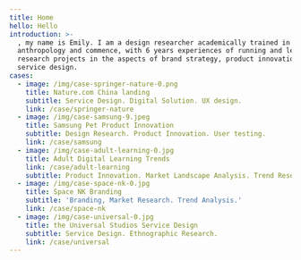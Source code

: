 ```yaml
---
title: Home
hello: Hello
introduction: >-
  , my name is Emily. I am a design researcher academically trained in design
  anthropology and commence, with 6 years experiences of running and leading
  research projects in the aspects of brand strategy, product innovation and
  service design.
cases:
  - image: /img/case-springer-nature-0.png
    title: Nature.com China landing
    subtitle: Service Design. Digital Solution. UX design.
    link: /case/springer-nature
  - image: /img/case-samsung-9.jpeg
    title: Samsung Pet Product Innovation
    subtitle: Design Research. Product Innovation. User testing.
    link: /case/samsung
  - image: /img/case-adult-learning-0.jpg
    title: Adult Digital Learning Trends
    link: /case/adult-learning
    subtitle: Product Innovation. Market Landscape Analysis. Trend Research.
  - image: /img/case-space-nk-0.jpg
    title: Space NK Branding
    subtitle: 'Branding, Market Research. Trend Analysis.'
    link: /case/space-nk
  - image: /img/case-universal-0.jpg
    title: the Universal Studios Service Design
    subtitle: Service Design. Ethnographic Research.
    link: /case/universal
---
```

